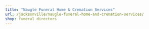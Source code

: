```yaml
---
title: "Naugle Funeral Home & Cremation Services"
url: /jacksonville/naugle-funeral-home-and-cremation-services/
shop: funeral directors
---
```

